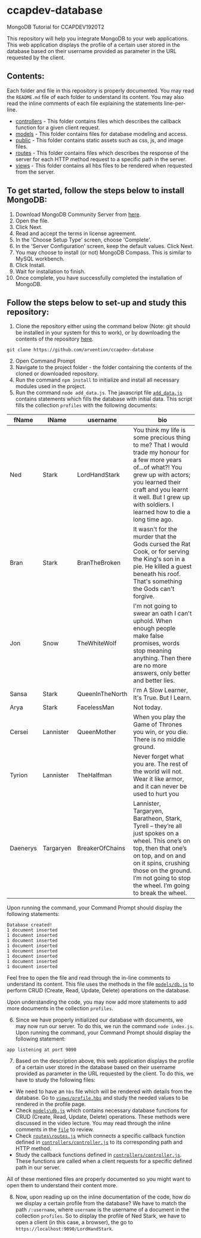 # ccapdev-database
MongoDB Tutorial for CCAPDEV1920T2

This repository will help you integrate MongoDB to your web applications. This web application displays the profile of a certain user stored in the database based on their username provided as parameter in the URL requested by the client.

## Contents:

Each folder and file in this repository is properly documented. You may read the `README.md` file of each folder to understand its content. You may also read the inline comments of each file explaining the statements line-per-line.

- [controllers](https://github.com/arvention/ccapdev-database/tree/master/controllers) - This folder contains files which describes the callback function for a given client request.
- [models](https://github.com/arvention/ccapdev-database/tree/master/models) - This folder contains files for database modeling and access.
- [public](https://github.com/arvention/ccapdev-database/tree/master/public) - This folder contains static assets such as css, js, and image files.
- [routes](https://github.com/arvention/ccapdev-database/tree/master/routes) - This folder contains files which describes the response of the server for each HTTP method request to a specific path in the server.
- [views](https://github.com/arvention/ccapdev-database/tree/master/views) - This folder contains all hbs files to be rendered when requested from the server.

## To get started, follow the steps below to install MongoDB:
1. Download MongoDB Community Server from [here](https://www.mongodb.com/download-center/community).
2. Open the file.
3. Click Next.
4. Read and accept the terms in license agreement.
5. In the 'Choose Setup Type' screen, choose 'Complete'.
6. In the 'Server Configuration' screen, keep the default values. Click Next.
7. You may choose to install (or not) MongoDB Compass. This is similar to MySQL workbench.
8. Click Install.
9. Wait for installation to finish.
10. Once complete, you have successfully completed the installation of MongoDB.

## Follow the steps below to set-up and study this repository:
1. Clone the repository either using the command below (Note: git should be installed in your system for this to work), or by downloading the contents of the repository [here](https://github.com/arvention/ccapdev-database/archive/master.zip).
```
git clone https://github.com/arvention/ccapdev-database
```
2. Open Command Prompt
3. Navigate to the project folder - the folder containing the contents of the cloned or downloaded repository.
4. Run the command `npm install` to initialize and install all necessary modules used in the project.
5. Run the command `node add_data.js`. The javascript file [`add_data.js`](https://github.com/arvention/ccapdev-database/blob/master/add_data.js) contains statements which fills the database with initial data. This script fills the collection `profiles` with the following documents:

| fName    | lName     | username        | bio                                                                                                                                                                                                                                                          |
|----------|-----------|-----------------|--------------------------------------------------------------------------------------------------------------------------------------------------------------------------------------------------------------------------------------------------------------|
| Ned      | Stark     | LordHandStark   | You think my life is some precious thing to me? That I would trade my honour for a few more years of...of what?! You grew up with actors; you learned their craft and you learnt it well. But I grew up with soldiers. I learned how to die a long time ago. |
| Bran     | Stark     | BranTheBroken   | It wasn't for the murder that the Gods cursed the Rat Cook, or for serving the King's son in a pie. He killed a guest beneath his roof. That's something the Gods can't forgive.                                                                             |
| Jon      | Snow      | TheWhiteWolf    | I'm not going to swear an oath I can't uphold. When enough people make false promises, words stop meaning anything. Then there are no more answers, only better and better lies.                                                                             |
| Sansa    | Stark     | QueenInTheNorth | I'm A Slow Learner, It's True. But I Learn.                                                                                                                                                                                                                  |
| Arya     | Stark     | FacelessMan     | Not today.                                                                                                                                                                                                                                                   |
| Cersei   | Lannister | QueenMother     | When you play the Game of Thrones you win, or you die. There is no middle ground.                                                                                                                                                                            |
| Tyrion   | Lannister | TheHalfman      | Never forget what you are. The rest of the world will not. Wear it like armor, and it can never be used to hurt you                                                                                                                                          |
| Daenerys | Targaryen | BreakerOfChains | Lannister, Targaryen, Baratheon, Stark, Tyrell – they’re all just spokes on a wheel. This one’s on top, then that one’s on top, and on and on it spins, crushing those on the ground. I’m not going to stop the wheel. I’m going to break the wheel.         |

Upon running the command, your Command Prompt should display the following statements:
```
Database created!
1 document inserted
1 document inserted
1 document inserted
1 document inserted
1 document inserted
1 document inserted
1 document inserted
1 document inserted
```

Feel free to open the file and read through the in-line comments to understand its content. This file uses the methods in the file [`models/db.js`](https://github.com/arvention/ccapdev-database/blob/master/models/db.js) to perform CRUD (Create, Read, Update, Delete) operations on the database.

Upon understanding the code, you may now add more statements to add more documents in the collection `profiles`.

6. Since we have properly initialized our database with documents, we may now run our server. To do this, we run the command `node index.js`. Upon running the command, your Command Prompt should display the following statement:
```
app listening at port 9090
```

7. Based on the description above, this web application displays the profile of a certain user stored in the database based on their username provided as parameter in the URL requested by the client. To do this, we have to study the following files:

- We need to have an `hbs` file which will be rendered with details from the database. Go to [`views/profile.hbs`](https://github.com/arvention/ccapdev-database/blob/master/views/profile.hbs) and study the needed values to be rendered in the profile page.
- Check [`models\db.js`](https://github.com/arvention/ccapdev-database/blob/master/models/db.js) which contains necessary database functions for CRUD (Create, Read, Update, Delete) operations. These methods were discussed in the video lecture. You may read through the inline comments in the [`file`](https://github.com/arvention/ccapdev-database/blob/master/models/db.js) to review.
- Check [`routes\routes.js`](https://github.com/arvention/ccapdev-database/blob/master/routes/routes.js) which connects a specific callback function defined in [`controllers/controller.js`](https://github.com/arvention/ccapdev-database/blob/master/controllers/controller.js) to its corresponding path and HTTP method.
- Study the callback functions defined in [`controllers/controller.js`](https://github.com/arvention/ccapdev-database/blob/master/controllers/controller.js). These functions are called when a client requests for a specific defined path in our server.

All of these mentioned files are properly documented so you might want to open them to understand their content more.

8. Now, upon reading up on the inline documentation of the code, how do we display a certain profile from the database? We have to match the path `/:username`, where `username` is the username of a document in the collection `profiles`. So to display the profile of Ned Stark, we have to open a client (in this case, a browser), the go to `https://localhost:9090/LordHandStark`.
